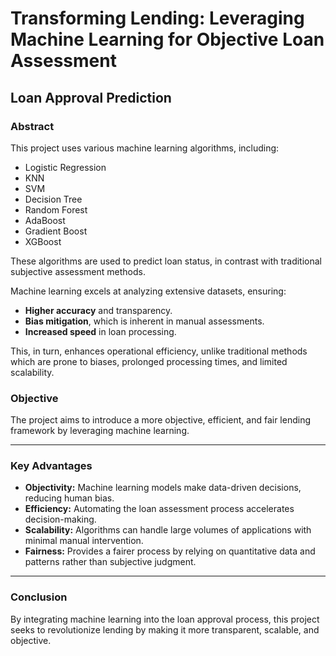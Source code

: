 # Transforming Lending: Leveraging Machine Learning for Objective Loan Assessment

## Loan Approval Prediction

### Abstract

This project uses various machine learning algorithms, including:

- Logistic Regression
- KNN
- SVM
- Decision Tree
- Random Forest
- AdaBoost
- Gradient Boost
- XGBoost

These algorithms are used to predict loan status, in contrast with traditional subjective assessment methods. 

Machine learning excels at analyzing extensive datasets, ensuring:

- **Higher accuracy** and transparency.
- **Bias mitigation**, which is inherent in manual assessments.
- **Increased speed** in loan processing.
  
This, in turn, enhances operational efficiency, unlike traditional methods which are prone to biases, prolonged processing times, and limited scalability.

### Objective

The project aims to introduce a more objective, efficient, and fair lending framework by leveraging machine learning.

---

### Key Advantages

- **Objectivity:** Machine learning models make data-driven decisions, reducing human bias.
- **Efficiency:** Automating the loan assessment process accelerates decision-making.
- **Scalability:** Algorithms can handle large volumes of applications with minimal manual intervention.
- **Fairness:** Provides a fairer process by relying on quantitative data and patterns rather than subjective judgment.

---

### Conclusion

By integrating machine learning into the loan approval process, this project seeks to revolutionize lending by making it more transparent, scalable, and objective.

